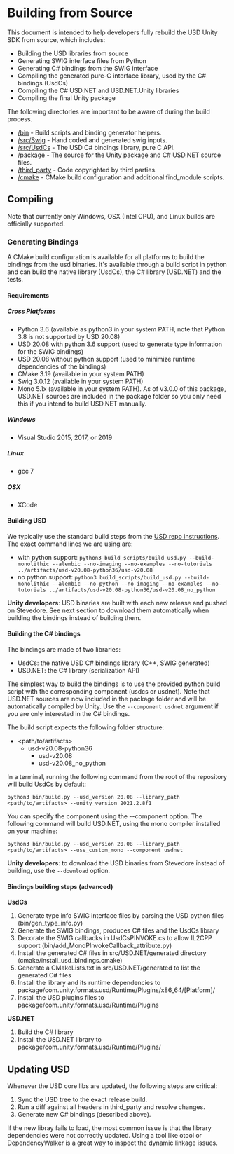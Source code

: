 # Building from Source
This document is intended to help developers fully rebuild the USD Unity SDK from source, which includes:

 * Building the USD libraries from source
 * Generating SWIG interface files from Python
 * Generating C# bindings from the SWIG interface
 * Compiling the generated pure-C interface library, used by the C# bindings (UsdCs)
 * Compiling the C# USD.NET and USD.NET.Unity libraries
 * Compiling the final Unity package

The following directories are important to be aware of during the build process.

 * [/bin](/bin) - Build scripts and binding generator helpers.
 * [/src/Swig](/src/Swig) - Hand coded and generated swig inputs.
 * [/src/UsdCs](/src/UsdCs) - The USD C# bindings library, pure C API.
 * [/package](/package) - The source for the Unity package and C# USD.NET source files.
 * [/third_party](/third_party) - Code copyrighted by third parties.
 * [/cmake](/cmake) - CMake build configuration and additional find_module scripts.

## Compiling

Note that currently only Windows, OSX (Intel CPU), and Linux builds are officially supported.

### Generating Bindings

A CMake build configuration is available for all platforms to build the bindings from the usd binaries. It's available through a build script in python
and can build the native library (UsdCs), the C# library (USD.NET) and the tests.

#### Requirements

##### Cross Platforms
 * Python 3.6 (available as python3 in your system PATH, note that Python 3.8 is not supported by USD 20.08)
 * USD 20.08 with python 3.6 support (used to generate type information for the SWIG bindings)
 * USD 20.08 without python support (used to minimize runtime dependencies of the bindings)
 * CMake 3.19 (available in your system PATH)
 * Swig 3.0.12 (available in your system PATH)
 * Mono 5.1x (available in your system PATH). As of v3.0.0 of this package, USD.NET sources are included in the package folder so you only need this if you intend to build USD.NET manually.
 
 ##### Windows
 * Visual Studio 2015, 2017, or 2019
 
 ##### Linux
 * gcc 7
 
 ##### OSX
 * XCode
 
#### Building USD 

We typically use the standard build steps from the [USD repo instructions](https://github.com/PixarAnimationStudios/USD#getting-and-building-the-code). The exact command lines we are using are:
* with python support: `python3 build_scripts/build_usd.py --build-monolithic --alembic --no-imaging --no-examples --no-tutorials ../artifacts/usd-v20.08-python36/usd-v20.08`
* no python support:   `python3 build_scripts/build_usd.py --build-monolithic --alembic --no-python --no-imaging --no-examples --no-tutorials ../artifacts/usd-v20.08-python36/usd-v20.08_no_python`

**Unity developers**: USD binaries are built with each new release and pushed on Stevedore. See next section to download them automatically when building the bindings instead of building them.

#### Building the C# bindings

The bindings are made of two libraries:
* UsdCs: the native USD C# bindings library (C++, SWIG generated)
* USD.NET: the C# library (serialization API)

The simplest way to build the bindings is to use the provided python build script with the corresponding component (usdcs or usdnet).
Note that USD.NET sources are now included in the package folder and will be automatically compiled by Unity. Use the `--component usdnet` argument if you are only interested in the C# bindings.

The build script expects the following folder structure:
* <path/to/artifacts>
    * usd-v20.08-python36
        * usd-v20.08
        * usd-v20.08_no_python

In a terminal, running the following command from the root of the repository will build UsdCs by default:

`python3 bin/build.py --usd_version 20.08 --library_path <path/to/artifacts> --unity_version 2021.2.8f1`

You can specify the component using the --component option. The following command will build USD.NET, using the mono compiler installed on your machine:

`python3 bin/build.py --usd_version 20.08 --library_path <path/to/artifacts> --use_custom_mono --component usdnet`

**Unity developers**: to download the USD binaries from Stevedore instead of building, use the `--download` option.

#### Bindings building steps (advanced)

**UsdCs**
1. Generate type info SWIG interface files by parsing the USD python files (bin/gen_type_info.py)
2. Generate the SWIG bindings, produces C# files and the UsdCs library
3. Decorate the SWIG callbacks in UsdCsPINVOKE.cs to allow IL2CPP support (bin/add_MonoPInvokeCallback_attribute.py)
4. Install the generated C# files in src/USD.NET/generated directory (cmake/install_usd_bindings.cmake)
5. Generate a CMakeLists.txt in src/USD.NET/generated to list the generated C# files 
6. Install the library and its runtime dependencies to package/com.unity.formats.usd/Runtime/Plugins/x86_64/[Platform]/
7. Install the USD plugins files to package/com.unity.formats.usd/Runtime/Plugins

**USD.NET**
1. Build the C# library
2. Install the USD.NET library to package/com.unity.formats.usd/Runtime/Plugins/


## Updating USD

Whenever the USD core libs are updated, the following steps are critical:

 1. Sync the USD tree to the exact release build.
 2. Run a diff against all headers in third_party and resolve changes.
 3. Generate new C# bindings (described above).

If the new libray fails to load, the most common issue is that the library
dependencies were not correctly updated. Using a tool like otool or
DependencyWalker is a great way to inspect the dynamic linkage issues.
